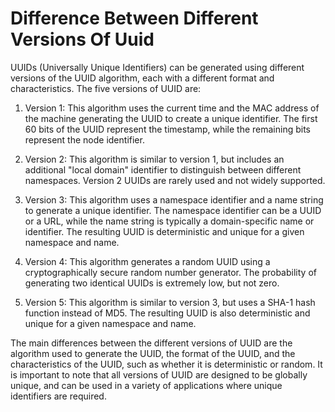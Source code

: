 # Difference Between Different Versions Of Uuid

UUIDs (Universally Unique Identifiers) can be generated using different versions of the UUID algorithm, each with a different format and characteristics. The five versions of UUID are:

1. Version 1: This algorithm uses the current time and the MAC address of the machine generating the UUID to create a unique identifier. The first 60 bits of the UUID represent the timestamp, while the remaining bits represent the node identifier.

2. Version 2: This algorithm is similar to version 1, but includes an additional "local domain" identifier to distinguish between different namespaces. Version 2 UUIDs are rarely used and not widely supported.

3. Version 3: This algorithm uses a namespace identifier and a name string to generate a unique identifier. The namespace identifier can be a UUID or a URL, while the name string is typically a domain-specific name or identifier. The resulting UUID is deterministic and unique for a given namespace and name.

4. Version 4: This algorithm generates a random UUID using a cryptographically secure random number generator. The probability of generating two identical UUIDs is extremely low, but not zero.

5. Version 5: This algorithm is similar to version 3, but uses a SHA-1 hash function instead of MD5. The resulting UUID is also deterministic and unique for a given namespace and name.

The main differences between the different versions of UUID are the algorithm used to generate the UUID, the format of the UUID, and the characteristics of the UUID, such as whether it is deterministic or random. It is important to note that all versions of UUID are designed to be globally unique, and can be used in a variety of applications where unique identifiers are required.
